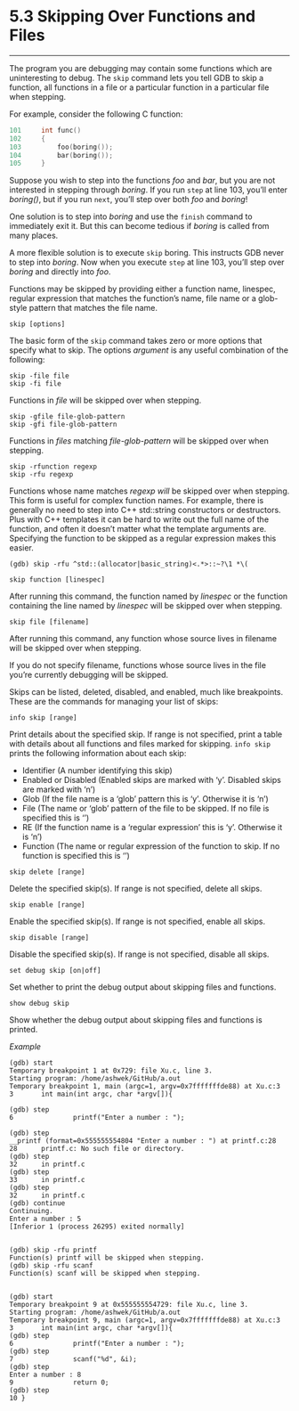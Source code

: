 # 5.3 Skipping Over Functions and Files

----

The program you are debugging may contain some functions which are uninteresting to debug. The ``skip`` command lets you tell GDB to skip a function, all functions in a file or a particular function in a particular file when stepping.

For example, consider the following C function:

```c
101     int func()
102     {
103         foo(boring());
104         bar(boring());
105     }
```

Suppose you wish to step into the functions _foo_ and _bar_, but you are not interested in stepping through _boring_. If you run ``step`` at line 103, you’ll enter _boring()_, but if you run ``next``, you’ll step over both _foo_ and _boring_!

One solution is to step into _boring_ and use the ``finish`` command to immediately exit it. But this can become tedious if _boring_ is called from many places.

A more flexible solution is to execute ``skip`` boring. This instructs GDB never to step into _boring_. Now when you execute ``step`` at line 103, you’ll step over _boring_ and directly into _foo_.

Functions may be skipped by providing either a function name, linespec, regular expression that matches the function’s name, file name or a glob-style pattern that matches the file name.

```
skip [options]
```
The basic form of the ``skip`` command takes zero or more options that specify what to skip. The options _argument_ is any useful combination of the following:

```
skip -file file
skip -fi file
```
Functions in _file_ will be skipped over when stepping.

```
skip -gfile file-glob-pattern
skip -gfi file-glob-pattern
```
Functions in _files_ matching _file-glob-pattern_ will be skipped over when stepping.

```
skip -rfunction regexp
skip -rfu regexp
```
Functions whose name matches _regexp will_ be skipped over when stepping.
This form is useful for complex function names. For example, there is generally no need to step into C++ std::string constructors or destructors. Plus with C++ templates it can be hard to write out the full name of the function, and often it doesn’t matter what the template arguments are. Specifying the function to be skipped as a regular expression makes this easier.

```
(gdb) skip -rfu ^std::(allocator|basic_string)<.*>::~?\1 *\(
```

```
skip function [linespec]
```
After running this command, the function named by _linespec_ or the function containing the line named by _linespec_ will be skipped over when stepping.

```
skip file [filename]
```
After running this command, any function whose source lives in filename will be skipped over when stepping.

If you do not specify filename, functions whose source lives in the file you’re currently debugging will be skipped.

Skips can be listed, deleted, disabled, and enabled, much like breakpoints. These are the commands for managing your list of skips:

```
info skip [range]
```
Print details about the specified skip. If range is not specified, print a table with details about all functions and files marked for skipping. ``info skip`` prints the following information about each skip:

 - Identifier (A number identifying this skip)
 - Enabled or Disabled (Enabled skips are marked with ‘y’. Disabled skips are marked with ‘n’)
 - Glob (If the file name is a ‘glob’ pattern this is ‘y’. Otherwise it is ‘n’)
 - File (The name or ‘glob’ pattern of the file to be skipped. If no file is specified this is ‘<none>’)
 - RE (If the function name is a ‘regular expression’ this is ‘y’. Otherwise it is ‘n’)
 - Function (The name or regular expression of the function to skip. If no function is specified this is ‘<none>’)

```
skip delete [range]
```
Delete the specified skip(s). If range is not specified, delete all skips.

```
skip enable [range]
```
Enable the specified skip(s). If range is not specified, enable all skips.

```
skip disable [range]
```
Disable the specified skip(s). If range is not specified, disable all skips.

```
set debug skip [on|off]
```
Set whether to print the debug output about skipping files and functions.

```
show debug skip
```
Show whether the debug output about skipping files and functions is printed.


_Example_

```
(gdb) start
Temporary breakpoint 1 at 0x729: file Xu.c, line 3.
Starting program: /home/ashwek/GitHub/a.out
Temporary breakpoint 1, main (argc=1, argv=0x7fffffffde88) at Xu.c:3
3       int main(int argc, char *argv[]){

(gdb) step
6               printf("Enter a number : ");

(gdb) step
__printf (format=0x555555554804 "Enter a number : ") at printf.c:28
28      printf.c: No such file or directory.
(gdb) step
32      in printf.c
(gdb) step
33      in printf.c
(gdb) step
32      in printf.c
(gdb) continue
Continuing.
Enter a number : 5
[Inferior 1 (process 26295) exited normally]


(gdb) skip -rfu printf
Function(s) printf will be skipped when stepping.
(gdb) skip -rfu scanf
Function(s) scanf will be skipped when stepping.


(gdb) start
Temporary breakpoint 9 at 0x555555554729: file Xu.c, line 3.
Starting program: /home/ashwek/GitHub/a.out
Temporary breakpoint 9, main (argc=1, argv=0x7fffffffde88) at Xu.c:3
3       int main(int argc, char *argv[]){
(gdb) step
6               printf("Enter a number : ");
(gdb) step
7               scanf("%d", &i);
(gdb) step
Enter a number : 8
9               return 0;
(gdb) step
10 }
```
